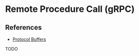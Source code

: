 # Remote Procedure Call (gRPC)

## References

- [Protocol Buffers](/protobuf.md)

TODO

<!--
https://www.justforlearning.com/courses/build-your-first-microservices-based-application-using-go-and-grpc/contents/5d513bbb956cf
https://www.justforlearning.com/courses/build-your-first-microservices-based-app-using-go-grpc-kubernetes-docker

https://app.pluralsight.com/library/courses/allthetalks-session-93/table-of-contents
https://app.pluralsight.com/library/courses/grpc-enhancing-application-communication/table-of-contents
-->
